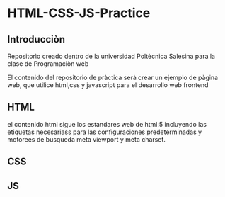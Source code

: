 # HTML-CSS-JS-Practice

## Introducciòn

Repositorìo creado dentro de la universidad Poltècnica Salesina para la clase de Programaciòn web

El contenido del repositorio de pràctica serà crear un ejemplo de pàgina web, que utilice html,css y javascript para el desarrollo web frontend

## HTML

el contenido html sigue los estandares web de html:5 incluyendo las etiquetas necesariass para las configuraciones predeterminadas y motorees de busqueda meta viewport y meta charset. 





## CSS


## JS

